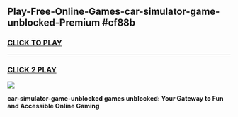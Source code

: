 
## Play-Free-Online-Games-car-simulator-game-unblocked-Premium #cf88b
<h3>
<a href="https://premium.freeplayer.one?title=car-simulator-game-unblocked&ref=8M">CLICK TO PLAY</a></h3>
<hr>

<h3>
<a href="https://premium.freeplayer.one?title=car-simulator-game-unblocked&ref=8M">CLICK 2 PLAY</a>
  
</h3>

<a href="https://premium.freeplayer.one?title=car-simulator-game-unblocked&ref=8M"><img src="https://clearcache.store/games.png"></a>


**car-simulator-game-unblocked games unblocked: Your Gateway to Fun and Accessible Online Gaming**
